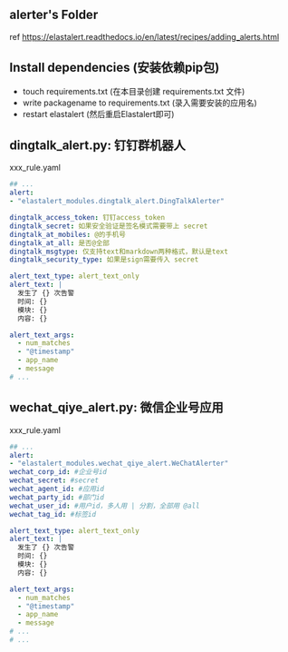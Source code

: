 ## alerter's Folder 

ref https://elastalert.readthedocs.io/en/latest/recipes/adding_alerts.html

## Install dependencies (安装依赖pip包)

- touch requirements.txt (在本目录创建 requirements.txt 文件)
- write packagename to requirements.txt (录入需要安装的应用名)
- restart elastalert (然后重启Elastalert即可)

## dingtalk_alert.py: 钉钉群机器人

xxx_rule.yaml

```yaml
## ...
alert:
- "elastalert_modules.dingtalk_alert.DingTalkAlerter"

dingtalk_access_token: 钉钉access_token
dingtalk_secret: 如果安全验证是签名模式需要带上 secret
dingtalk_at_mobiles: @的手机号
dingtalk_at_all: 是否@全部
dingtalk_msgtype: 仅支持text和markdown两种格式，默认是text
dingtalk_security_type: 如果是sign需要传入 secret

alert_text_type: alert_text_only
alert_text: |
  发生了 {} 次告警 
  时间: {}
  模块: {}
  内容: {}

alert_text_args:
  - num_matches
  - "@timestamp"
  - app_name
  - message
# ...
```

## wechat_qiye_alert.py: 微信企业号应用

xxx_rule.yaml

```yaml
## ...
alert:
- "elastalert_modules.wechat_qiye_alert.WeChatAlerter"
wechat_corp_id: #企业号id
wechat_secret: #secret
wechat_agent_id: #应用id
wechat_party_id: #部门id
wechat_user_id: #用户id，多人用 | 分割，全部用 @all
wechat_tag_id: #标签id

alert_text_type: alert_text_only
alert_text: |
  发生了 {} 次告警 
  时间: {}
  模块: {}
  内容: {}

alert_text_args:
  - num_matches
  - "@timestamp"
  - app_name
  - message
# ...
# ...
```